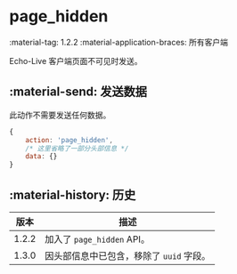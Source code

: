 # page_hidden

<span class="feature-tag" title="最早可用版本" markdown>
    <span class="icon">:material-tag:</span>
    <span class="text">1.2.2</span>
</span>
<span class="feature-tag" title="终端类型" markdown>
    <span class="icon">:material-application-braces:</span>
    <span class="text">所有客户端</span>
</span>

Echo-Live 客户端页面不可见时发送。

## :material-send: 发送数据
此动作不需要发送任何数据。

``` javascript title="示例"
{
    action: 'page_hidden',
    /* 这里省略了一部分头部信息 */ 
    data: {}
}
```

## :material-history: 历史

| 版本 | 描述 |
| - | - |
| 1.2.2 | 加入了 `page_hidden` API。 |
| 1.3.0 | 因头部信息中已包含，移除了 `uuid` 字段。 |
